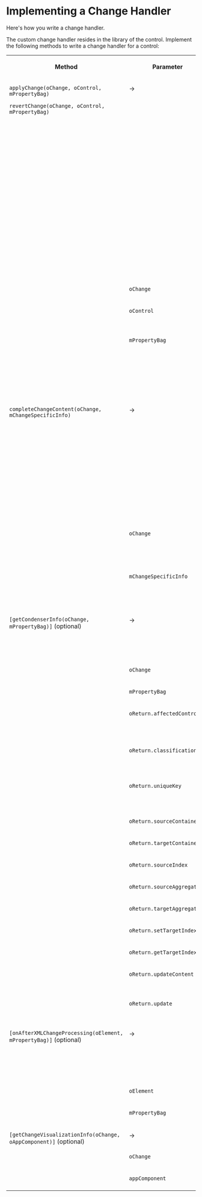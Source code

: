 <!-- loio139a71f866ad4692a3af9023c089998a -->

# Implementing a Change Handler

Here's how you write a change handler.

The custom change handler resides in the library of the control. Implement the following methods to write a change handler for a control:


<table>
<tr>
<th valign="top">

Method

</th>
<th valign="top">

Parameter

</th>
<th valign="top">

Description

</th>
</tr>
<tr>
<td valign="top" rowspan="4">

`applyChange(oChange, oControl, mPropertyBag)`

`revertChange(oChange, oControl, mPropertyBag)`

</td>
<td valign="top">

\-\>

</td>
<td valign="top">

Used at runtime to apply and revert the change. A change can be applied or reverted on a pure XML view or with the available SAPUI5 controls.

When the user clicks *Undo* in the in the UI adaptation header bar, the `revertChange` method is called. When the user clicks *Redo* in the in the UI adaptation header bar, the `applyChange` method is called again.

Always use the modifier from `mPropertyBag` to change the controls as this hides the difference between the XML node and real SAPUI5 controls.

The method is also used at design time to create the change and record the *undo* behavior.

It also interprets change data that have been created using `completeChangeContent()` and the change parameters of the control.

If a new control is created during the process, it needs to be returned, otherwise no return value is needed.

If the change doesn't pass a validation or if there's a problem, an error has to be thrown. This error is handled and shown in the console.

</td>
</tr>
<tr>
<td valign="top">

`oChange`

</td>
<td valign="top">

Instance of a SAPUI5 flexibility change.

</td>
</tr>
<tr>
<td valign="top">

`oControl`

</td>
<td valign="top">

Instance of a control or XML node representing the control from the change selector.

</td>
</tr>
<tr>
<td valign="top">

`mPropertyBag`

</td>
<td valign="top">

Contains the following:

```
{
     modifier: <JSControlTreeModifier or XMLTreeModifier>,
     view: <view instance of an XML view node>,
     appComponent: <instance of an application component>
}
```



</td>
</tr>
<tr>
<td valign="top" rowspan="3">

`completeChangeContent(oChange, mChangeSpecificInfo)`

</td>
<td valign="top">

\-\>

</td>
<td valign="top">

Converts the change-specfic information into the content of the change.

**Never store control IDs in the change!** They contain app component prefixes that prevent applying such changes if the component prefix changes. Instead, store selectors and mark controls as dependent.

If there are texts in your change content, such as labels from the *rename* action, make sure to add them to the text section of the control using the following code:

`oChange.setText(sKey, sText, sTranslationTextType)`

`sap.ui.fl.changeHandler.Base.setTextInChange(oChange, sKey, sText, sType)`

</td>
</tr>
<tr>
<td valign="top">

`oChange`

</td>
<td valign="top">

Instance of an SAPUI5 flexibility change containing the raw information.

The change content has to be filled in this method.

</td>
</tr>
<tr>
<td valign="top">

`mChangeSpecificInfo`

</td>
<td valign="top">

Object containing the action-specific information for the current change.

The concrete format is change-specific.

</td>
</tr>
<tr>
<td valign="top" rowspan="15">

`[getCondenserInfo(oChange, mPropertyBag)]` \(optional\)

</td>
<td valign="top">

\-\>

</td>
<td valign="top">

Enables the [Condensing](condensing-f4e064b.md) information for the change handler.

Has to return an object with all necessary information depending on the classification.

</td>
</tr>
<tr>
<td valign="top">

`oChange`

</td>
<td valign="top">

Instance of an SAPUI5 flexibility change.

</td>
</tr>
<tr>
<td valign="top">

`mPropertyBag`

</td>
<td valign="top">

See `applyChange`.

</td>
</tr>
<tr>
<td valign="top">

`oReturn.affectedControl`

</td>
<td valign="top">

Selector \(object containing `id` and the `idIsLocal` flag\) of the affected control, for example the moved control in case of a *move* action.

</td>
</tr>
<tr>
<td valign="top">

`oReturn.classification`

</td>
<td valign="top">

Use the `sap.ui.fl.changeHandler.condenser.Classification` enum.

</td>
</tr>
<tr>
<td valign="top">

`oReturn.uniqueKey`

</td>
<td valign="top">

Unique identifier.

Has to be unique per classification per control.

</td>
</tr>
<tr>
<td valign="top">

`oReturn.sourceContainer`

</td>
<td valign="top">

Selector pointing to the source container.

</td>
</tr>
<tr>
<td valign="top">

`oReturn.targetContainer`

</td>
<td valign="top">

Selector pointing to the target container.

</td>
</tr>
<tr>
<td valign="top">

`oReturn.sourceIndex`

</td>
<td valign="top">

Source index.

</td>
</tr>
<tr>
<td valign="top">

`oReturn.sourceAggregation`

</td>
<td valign="top">

Source aggregation name.

</td>
</tr>
<tr>
<td valign="top">

`oReturn.targetAggregation`

</td>
<td valign="top">

Target aggregation name.

</td>
</tr>
<tr>
<td valign="top">

`oReturn.setTargetIndex`

</td>
<td valign="top">

Function to set the target index in the change content.

</td>
</tr>
<tr>
<td valign="top">

`oReturn.getTargetIndex`

</td>
<td valign="top">

Function to get the target index from the change content.

</td>
</tr>
<tr>
<td valign="top">

`oReturn.updateContent`

</td>
<td valign="top">

Content that is passed to the update function of the receiving change.

</td>
</tr>
<tr>
<td valign="top">

`oReturn.update`

</td>
<td valign="top">

Function to update the change with the content passed to this function.

</td>
</tr>
<tr>
<td valign="top" rowspan="3">

`[onAfterXMLChangeProcessing(oElement, mPropertyBag)]` \(optional\)

</td>
<td valign="top">

\-\>

</td>
<td valign="top">

Optional hook that is called for every control on each change handler that applied a change on that control during XML change application.

Called once all changes for the control have been processed.

</td>
</tr>
<tr>
<td valign="top">

`oElement`

</td>
<td valign="top">

The HTML element on which the change was applied.

</td>
</tr>
<tr>
<td valign="top">

`mPropertyBag`

</td>
<td valign="top">

See `applyChange`.

</td>
</tr>
<tr>
<td valign="top" rowspan="3">

`[getChangeVisualizationInfo(oChange, oAppComponent)]` \(optional\)

</td>
<td valign="top">

\-\>

</td>
<td valign="top">

See [Change Visualization](change-visualization-46e29bb.md).

</td>
</tr>
<tr>
<td valign="top">

`oChange`

</td>
<td valign="top">

Instance of an SAPUI5 flexibility change.

</td>
</tr>
<tr>
<td valign="top">

`appComponent`

</td>
<td valign="top">

Component instance used to retrieve IDs \(if needed\).

</td>
</tr>
</table>

